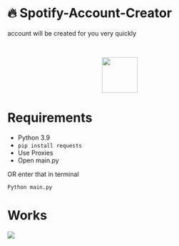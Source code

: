# 🔥 Spotify-Account-Creator
account will be created for you very quickly

<br />
<p align="center">
  <a href="https://github.com/GoldenStarq/Spotify-Account-Creator">
    <img src="https://i.imgur.com/jvGKiRi.gif" width="80" height="80">
  </a>

# Requirements
- Python 3.9
- `pip install requests`
- Use Proxies
- Open main.py

OR enter that in terminal

```
Python main.py
```
# Works
<img src="https://i.imgur.com/4rVw4wS.gif"/>
